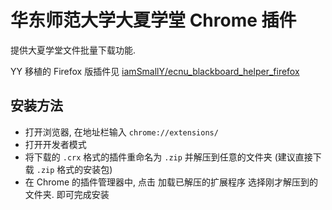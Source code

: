 # 华东师范大学大夏学堂 Chrome 插件

提供大夏学堂文件批量下载功能.

YY 移植的 Firefox 版插件见 [iamSmallY/ecnu_blackboard_helper_firefox](https://github.com/iamSmallY/ecnu_blackboard_helper_firefox)

## 安装方法

* 打开浏览器, 在地址栏输入 `chrome://extensions/`
* 打开开发者模式
* 将下载的 `.crx` 格式的插件重命名为 `.zip` 并解压到任意的文件夹 (建议直接下载 `.zip` 格式的安装包)
* 在 Chrome 的插件管理器中, 点击 加载已解压的扩展程序 选择刚才解压到的文件夹. 即可完成安装
  